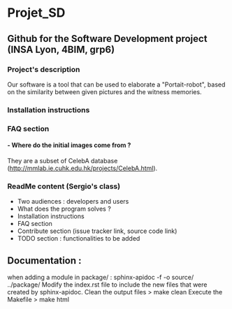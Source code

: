 # Projet_SD

## Github for the Software Development project (INSA Lyon, 4BIM, grp6)

### Project's description

Our software is a tool that can be used to elaborate a "Portait-robot", based on the similarity between given pictures and the witness memories.

### Installation instructions 


### FAQ section

####  - Where do the initial images come from ?

They are a subset of CelebA database (http://mmlab.ie.cuhk.edu.hk/projects/CelebA.html).



### ReadMe content (Sergio's class)
- Two audiences : developers and users 
- What does the program solves ?
- Installation instructions
- FAQ section 
- Contribute section (issue tracker link, source code link)
- TODO section : functionalities to be added


## Documentation : 
when adding a module in package/ :
sphinx-apidoc -f -o source/  ../package/
Modify the index.rst file to include the new files that were created by sphinx-apidoc.
Clean the output files > make clean
Execute the Makefile > make html
